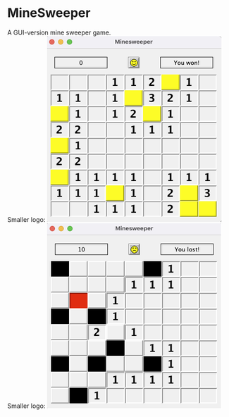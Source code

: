 # MineSweeper
A GUI-version mine sweeper game. <br>
Smaller logo: ![won image](./images/won.png)
&nbsp;&nbsp;
Smaller logo: ![lost image](./images/lost.png)

